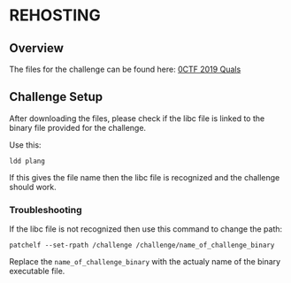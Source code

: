 # REHOSTING

## Overview
The files for the challenge can be found here: [0CTF 2019 Quals](https://github.com/sajjadium/ctf-archives/tree/main/ctfs/0CTF/2019/Quals/pwn/plang)

## Challenge Setup
After downloading the files, please check if the libc file is linked to the binary file provided for the challenge.

Use this:
```
ldd plang
```
If this gives the file name then the libc file is recognized and the challenge should work.

### Troubleshooting
If the libc file is not recognized then use this command to change the path:
```
patchelf --set-rpath /challenge /challenge/name_of_challenge_binary
```

Replace the `name_of_challenge_binary` with the actualy name of the binary executable file.


